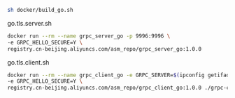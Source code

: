 ```bash
sh docker/build_go.sh
```

go.tls.server.sh
```sh
docker run --rm --name grpc_server_go -p 9996:9996 \
-e GRPC_HELLO_SECURE=Y \
registry.cn-beijing.aliyuncs.com/asm_repo/grpc_server_go:1.0.0
```

go.tls.client.sh
```sh
docker run --rm --name grpc_client_go -e GRPC_SERVER=$(ipconfig getifaddr en0) \
-e GRPC_HELLO_SECURE=Y \
registry.cn-beijing.aliyuncs.com/asm_repo/grpc_client_go:1.0.0 ./grpc-client
```